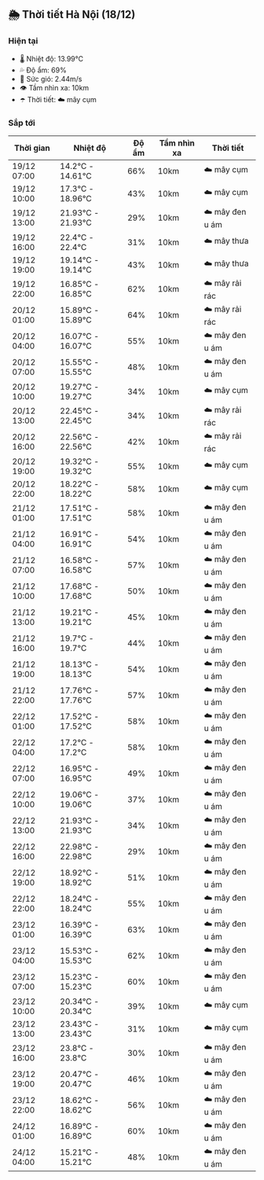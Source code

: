 ## 🌦️ Thời tiết Hà Nội (18/12)

### Hiện tại

- 🌡️ Nhiệt độ: 13.99℃
- 💦 Độ ẩm: 69%
- 💨 Sức gió: 2.44m/s
- 👁️ Tầm nhìn xa: 10km
- ☂️ Thời tiết: ☁️ mây cụm

### Sắp tới

| Thời gian | Nhiệt độ | Độ ẩm | Tầm nhìn xa | Thời tiết |
| --- | --- | --- | --- | --- |
| 19/12 07:00 | 14.2℃ - 14.61℃ | 66% | 10km | ☁️ mây cụm |
| 19/12 10:00 | 17.3℃ - 18.96℃ | 43% | 10km | ☁️ mây cụm |
| 19/12 13:00 | 21.93℃ - 21.93℃ | 29% | 10km | ☁️ mây đen u ám |
| 19/12 16:00 | 22.4℃ - 22.4℃ | 31% | 10km | ☁️ mây thưa |
| 19/12 19:00 | 19.14℃ - 19.14℃ | 43% | 10km | ☁️ mây thưa |
| 19/12 22:00 | 16.85℃ - 16.85℃ | 62% | 10km | ☁️ mây rải rác |
| 20/12 01:00 | 15.89℃ - 15.89℃ | 64% | 10km | ☁️ mây rải rác |
| 20/12 04:00 | 16.07℃ - 16.07℃ | 55% | 10km | ☁️ mây đen u ám |
| 20/12 07:00 | 15.55℃ - 15.55℃ | 48% | 10km | ☁️ mây đen u ám |
| 20/12 10:00 | 19.27℃ - 19.27℃ | 34% | 10km | ☁️ mây cụm |
| 20/12 13:00 | 22.45℃ - 22.45℃ | 34% | 10km | ☁️ mây rải rác |
| 20/12 16:00 | 22.56℃ - 22.56℃ | 42% | 10km | ☁️ mây rải rác |
| 20/12 19:00 | 19.32℃ - 19.32℃ | 55% | 10km | ☁️ mây cụm |
| 20/12 22:00 | 18.22℃ - 18.22℃ | 58% | 10km | ☁️ mây cụm |
| 21/12 01:00 | 17.51℃ - 17.51℃ | 58% | 10km | ☁️ mây đen u ám |
| 21/12 04:00 | 16.91℃ - 16.91℃ | 54% | 10km | ☁️ mây đen u ám |
| 21/12 07:00 | 16.58℃ - 16.58℃ | 57% | 10km | ☁️ mây đen u ám |
| 21/12 10:00 | 17.68℃ - 17.68℃ | 50% | 10km | ☁️ mây đen u ám |
| 21/12 13:00 | 19.21℃ - 19.21℃ | 45% | 10km | ☁️ mây đen u ám |
| 21/12 16:00 | 19.7℃ - 19.7℃ | 44% | 10km | ☁️ mây đen u ám |
| 21/12 19:00 | 18.13℃ - 18.13℃ | 54% | 10km | ☁️ mây đen u ám |
| 21/12 22:00 | 17.76℃ - 17.76℃ | 57% | 10km | ☁️ mây đen u ám |
| 22/12 01:00 | 17.52℃ - 17.52℃ | 58% | 10km | ☁️ mây đen u ám |
| 22/12 04:00 | 17.2℃ - 17.2℃ | 58% | 10km | ☁️ mây đen u ám |
| 22/12 07:00 | 16.95℃ - 16.95℃ | 49% | 10km | ☁️ mây đen u ám |
| 22/12 10:00 | 19.06℃ - 19.06℃ | 37% | 10km | ☁️ mây đen u ám |
| 22/12 13:00 | 21.93℃ - 21.93℃ | 34% | 10km | ☁️ mây đen u ám |
| 22/12 16:00 | 22.98℃ - 22.98℃ | 29% | 10km | ☁️ mây đen u ám |
| 22/12 19:00 | 18.92℃ - 18.92℃ | 51% | 10km | ☁️ mây đen u ám |
| 22/12 22:00 | 18.24℃ - 18.24℃ | 55% | 10km | ☁️ mây đen u ám |
| 23/12 01:00 | 16.39℃ - 16.39℃ | 63% | 10km | ☁️ mây đen u ám |
| 23/12 04:00 | 15.53℃ - 15.53℃ | 62% | 10km | ☁️ mây đen u ám |
| 23/12 07:00 | 15.23℃ - 15.23℃ | 60% | 10km | ☁️ mây đen u ám |
| 23/12 10:00 | 20.34℃ - 20.34℃ | 39% | 10km | ☁️ mây cụm |
| 23/12 13:00 | 23.43℃ - 23.43℃ | 31% | 10km | ☁️ mây cụm |
| 23/12 16:00 | 23.8℃ - 23.8℃ | 30% | 10km | ☁️ mây đen u ám |
| 23/12 19:00 | 20.47℃ - 20.47℃ | 46% | 10km | ☁️ mây đen u ám |
| 23/12 22:00 | 18.62℃ - 18.62℃ | 56% | 10km | ☁️ mây đen u ám |
| 24/12 01:00 | 16.89℃ - 16.89℃ | 60% | 10km | ☁️ mây đen u ám |
| 24/12 04:00 | 15.21℃ - 15.21℃ | 48% | 10km | ☁️ mây đen u ám |
